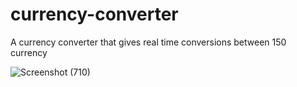 # currency-converter
A currency converter that gives real time conversions between 150 currency


![Screenshot (710)](https://github.com/nikhilkerketta/currency-converter/assets/43075931/e45fe126-fe2d-4d89-8af8-fd442ff90b6e)
